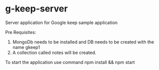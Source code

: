 # g-keep-server
Server application for Google keep sample application 

Pre Requisites: 

1. MongoDb needs to be installed and DB needs to be created with the name gkeep1
2. A collection called notes will be created. 

To start the application use command  npm install && npm start
